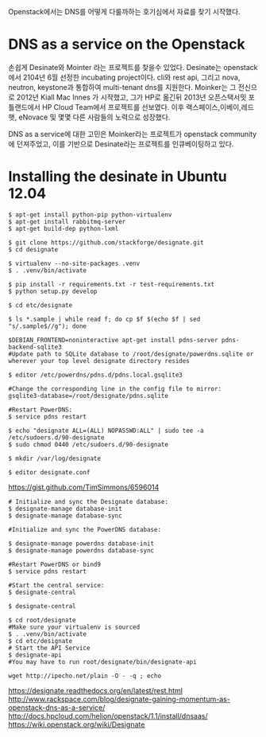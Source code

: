 Openstack에서는 DNS를 어떻게 다룰까하는 호기심에서 자료를 찾기 시작했다. 


# DNS as a service on the Openstack

손쉽게 Desinate와 Mointer 라는 프로젝트를 찾을수 있었다.
Desinate는 openstack에서 2104년 6월 선정한 incubating project이다. cli와 rest api, 그리고 nova, neutron, keystone과 통합하여 multi-tenant dns를 지원한다.
Moinker는 그 전신으로 2012년 Kiall Mac Innes 가 시작했고, 그가 HP로 옮긴뒤 2013년 오픈스택서밋 포틀랜드에서 HP Cloud Team에서 프로젝트를 선보였다.
이후 랙스페이스,이베이,레드햇, eNovace 및 몇몇 다른 사람들의 노력으로 성장했다.

DNS as a service에 대한 고민은 Moinker라는 프로젝트가 openstack community에 던져주었고,
이를 기반으로 Desinate라는 프로젝트를 인큐베이팅하고 있다.

# Installing the desinate in Ubuntu 12.04

    $ apt-get install python-pip python-virtualenv
    $ apt-get install rabbitmq-server
    $ apt-get build-dep python-lxml

    $ git clone https://github.com/stackforge/designate.git
    $ cd designate

    $ virtualenv --no-site-packages .venv
    $ . .venv/bin/activate

    $ pip install -r requirements.txt -r test-requirements.txt
    $ python setup.py develop

    $ cd etc/designate

    $ ls *.sample | while read f; do cp $f $(echo $f | sed "s/.sample$//g"); done

    $DEBIAN_FRONTEND=noninteractive apt-get install pdns-server pdns-backend-sqlite3
    #Update path to SQLite database to /root/designate/powerdns.sqlite or wherever your top level designate directory resides

    $ editor /etc/powerdns/pdns.d/pdns.local.gsqlite3

    #Change the corresponding line in the config file to mirror:
    gsqlite3-database=/root/designate/pdns.sqlite

    #Restart PowerDNS:
    $ service pdns restart

    $ echo "designate ALL=(ALL) NOPASSWD:ALL" | sudo tee -a /etc/sudoers.d/90-designate
    $ sudo chmod 0440 /etc/sudoers.d/90-designate 

    $ mkdir /var/log/designate

    $ editor designate.conf

https://gist.github.com/TimSimmons/6596014

    # Initialize and sync the Designate database:
    $ designate-manage database-init
    $ designate-manage database-sync

    #Initialize and sync the PowerDNS database:

    $ designate-manage powerdns database-init
    $ designate-manage powerdns database-sync

    #Restart PowerDNS or bind9
    $ service pdns restart

    #Start the central service:
    $ designate-central

    $ designate-central

    $ cd root/designate
    #Make sure your virtualenv is sourced 
    $ . .venv/bin/activate
    $ cd etc/designate
    # Start the API Service
    $ designate-api
    #You may have to run root/designate/bin/designate-api

    wget http://ipecho.net/plain -O - -q ; echo

https://designate.readthedocs.org/en/latest/rest.html
http://www.rackspace.com/blog/designate-gaining-momentum-as-openstack-dns-as-a-service/
http://docs.hpcloud.com/helion/openstack/1.1/install/dnsaas/
https://wiki.openstack.org/wiki/Designate

